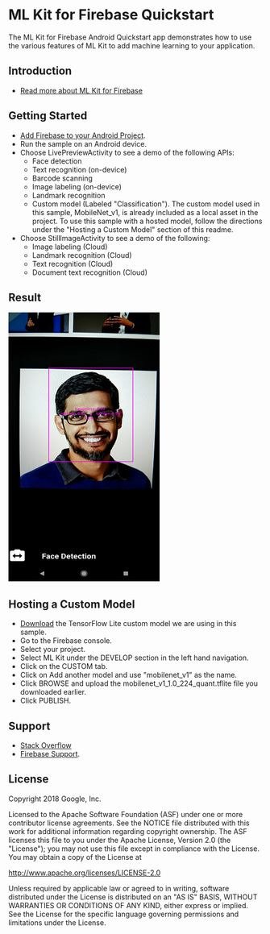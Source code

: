 ML Kit for Firebase Quickstart
==============================

The ML Kit for Firebase Android Quickstart app demonstrates how to use the
various features of ML Kit to add machine learning to your application.

Introduction
------------

- [Read more about ML Kit for Firebase](https://firebase.google.com/docs/ml-kit/)

Getting Started
---------------

- [Add Firebase to your Android Project](https://firebase.google.com/docs/android/setup).
- Run the sample on an Android device.
- Choose LivePreviewActivity to see a demo of the following APIs:
  - Face detection
  - Text recognition (on-device)
  - Barcode scanning
  - Image labeling (on-device)
  - Landmark recognition
  - Custom model (Labeled "Classification"). The custom model used in this
    sample, MobileNet_v1, is already included as a local asset in the project.
    To use this sample with a hosted model, follow the directions under the
    "Hosting a Custom Model" section of this readme.
- Choose StillImageActivity to see a demo of the following:
  - Image labeling (Cloud)
  - Landmark recognition (Cloud)
  - Text recognition (Cloud)
  - Document text recognition (Cloud)

Result
-----------
<img src="app/src/screen.png" height="534" width="300"/>

Hosting a Custom Model
-----------
- [Download](http://download.tensorflow.org/models/mobilenet_v1_2018_02_22/mobilenet_v1_1.0_224_quant.tgz)
  the TensorFlow Lite custom model we are using in this sample.
- Go to the Firebase console.
- Select your project.
- Select ML Kit under the DEVELOP section in the left hand navigation.
- Click on the CUSTOM tab.
- Click on Add another model and use "mobilenet_v1" as the name.
- Click BROWSE and upload the mobilenet_v1_1.0_224_quant.tflite file you
  downloaded earlier.
- Click PUBLISH.

Support
-------

- [Stack Overflow](https://stackoverflow.com/questions/tagged/firebase-mlkit)
- [Firebase Support](https://firebase.google.com/support/).

License
-------

Copyright 2018 Google, Inc.

Licensed to the Apache Software Foundation (ASF) under one or more contributor
license agreements.  See the NOTICE file distributed with this work for
additional information regarding copyright ownership.  The ASF licenses this
file to you under the Apache License, Version 2.0 (the "License"); you may not
use this file except in compliance with the License.  You may obtain a copy of
the License at

  http://www.apache.org/licenses/LICENSE-2.0

Unless required by applicable law or agreed to in writing, software
distributed under the License is distributed on an "AS IS" BASIS, WITHOUT
WARRANTIES OR CONDITIONS OF ANY KIND, either express or implied.  See the
License for the specific language governing permissions and limitations under
the License.

